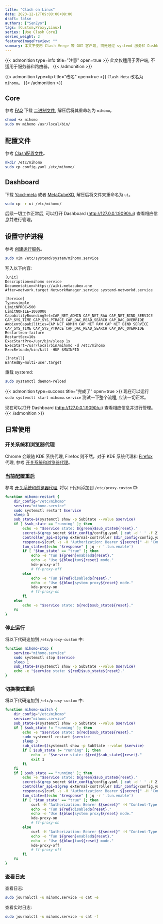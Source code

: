 ```yaml
---
title: "Clash on Linux"
date: 2023-12-17T09:00:00+08:00
draft: false
authors: ["SenZyo"]
tags: [Custom,Proxy,Linux]
series: [Use Clash Core]
series_weight: 2
featuredImagePreview: ""
summary: 本文不使用 Clash Verge 等 GUI 客户端, 而是通过 systemd 服务和 Dashboard 网页来控制 Clash Meta Core (mihomo)。
---
```


{{< admonition type=info title="注意" open=true >}}
此文仅适用于客户端, 不适用于服务器和路由器。
{{< /admonition >}}

{{< admonition type=tip title="改名" open=true >}}
`Clash Meta` 改名为 `mihomo`。
{{< /admonition >}}

## Core

参考 [FAQ](https://wiki.metacubex.one/faq/faq/) 下载 [二进制文件](https://wiki.metacubex.one/startup/), 解压后将其重命名为 `mihomo`。

```bash
chmod +x mihomo
sudo mv mihomo /usr/local/bin/
```

## 配置文件

参考 [Clash配置文件](../2023-7/#配置文件)。

```bash
mkdir /etc/mihomo
sudo cp config.yaml /etc/mihomo/
```

## Dashboard

下载 [Yacd-meta](https://ghproxy.net/https://github.com/MetaCubeX/Yacd-meta/archive/refs/heads/gh-pages.zip) 或者 [MetaCubeXD](https://ghproxy.net/https://github.com/MetaCubeX/metacubexd/archive/refs/heads/gh-pages.zip), 解压后将文件夹重命名为 `ui`。

```bash
sudo cp -r ui /etc/mihomo/
```

后续一切工作正常后, 可以打开 Dashboard (http://127.0.0.1:9090/ui) 查看相应信息并进行管理。

## 设置守护进程

参考 [创建运行服务](https://wiki.metacubex.one/startup/service/)。

```bash
sudo vim /etc/systemd/system/mihomo.service
```

写入以下内容:

```
[Unit]
Description=mihomo service
Documentation=https://wiki.metacubex.one
After=network.target NetworkManager.service systemd-networkd.service

[Service]
Type=simple
LimitNPROC=500
LimitNOFILE=1000000
CapabilityBoundingSet=CAP_NET_ADMIN CAP_NET_RAW CAP_NET_BIND_SERVICE CAP_SYS_TIME CAP_SYS_PTRACE CAP_DAC_READ_SEARCH CAP_DAC_OVERRIDE
AmbientCapabilities=CAP_NET_ADMIN CAP_NET_RAW CAP_NET_BIND_SERVICE CAP_SYS_TIME CAP_SYS_PTRACE CAP_DAC_READ_SEARCH CAP_DAC_OVERRIDE
Restart=on-failure
RestartSec=10s
ExecStartPre=/usr/bin/sleep 1s
ExecStart=/usr/local/bin/mihomo -d /etc/mihomo
ExecReload=/bin/kill -HUP $MAINPID

[Install]
WantedBy=multi-user.target
```

重载 systemd: 

```bash
sudo systemctl daemon-reload
```

{{< admonition type=success title="完成了" open=true >}}
现在可以运行 `sudo systemctl start mihomo.service` 测试一下整个流程, 应该一切正常。

现在可以打开 Dashboard (http://127.0.0.1:9090/ui) 查看相应信息并进行管理。
{{< /admonition >}}

## 日常使用

### 开关系统和浏览器代理

Chrome 会跟随 KDE 系统代理, Firefox 则不然。对于 KDE 系统代理和 [Firefox](../2024-4) 代理, 参考 [开关系统和浏览器代理](../2024-2/#开关系统和浏览器代理)。

### 当前配置重启

参考 [开关系统和浏览器代理](../2024-2/#开关系统和浏览器代理), 将以下代码添加到 `/etc/proxy-custom` 中: 

```bash
function mihomo-restart {
    dir_config="/etc/mihomo"
    service="mihomo.service"
    sudo systemctl restart $service
    sleep 3
    sub_state=$(systemctl show -p SubState --value $service)
    if [ $sub_state == "running" ]; then
        echo -e "$service state: ${green}$sub_state${reset}."
        secret=$(grep secret $dir_config/config.yaml | cut -d ' ' -f 2)
        controller_api=$(grep external-controller $dir_config/config.yaml | cut -d ' ' -f 2)
        response=$(curl -s -H "Authorization: Bearer ${secret}" -H "Content-Type: application/json" -X GET "http://${controller_api}/configs")
        tun_state=$(echo "$response" | jq -r '.tun.enable')
        if [ "$tun_state" == "true" ]; then
            echo -e "Tun ${green}enabled${reset}."
            echo -e "Use ${blue}tun${reset} mode."
            kde-proxy-off
            # ff-proxy-off
        else
            echo -e "Tun ${red}disabled${reset}."
            echo -e "Use ${blue}system proxy${reset} mode."
            kde-proxy-on
            # ff-proxy-on
        fi
    else
        echo -e "$service state: ${red}$sub_state${reset}."
    fi
}
```

### 停止运行

将以下代码追加到 `/etc/proxy-custom` 中: 

```bash
function mihomo-stop {
    service="mihomo.service"
    sudo systemctl stop $service
    sleep 1
    sub_state=$(systemctl show -p SubState --value $service)
    echo -e "$service state: ${red}$sub_state${reset}."
}
```

### 切换模式重启

将以下代码追加到 `/etc/proxy-custom` 中: 

```bash
function mihomo-switch {
    dir_config="/etc/mihomo"
    service="mihomo.service"
    sub_state=$(systemctl show -p SubState --value $service)
    if [ $sub_state != "running" ]; then
        echo -e "$service state: ${red}$sub_state${reset}."
        sudo systemctl restart $service
        sleep 3
        sub_state=$(systemctl show -p SubState --value $service)
        if [ $sub_state != "running" ]; then
            echo -e "$service state: ${red}$sub_state${reset}."
            exit 1
        fi
    fi
    if [ $sub_state == "running" ]; then
        echo -e "$service state: ${green}$sub_state${reset}."
        secret=$(grep secret $dir_config/config.yaml | cut -d ' ' -f 2)
        controller_api=$(grep external-controller $dir_config/config.yaml | cut -d ' ' -f 2)
        response=$(curl -s -H "Authorization: Bearer ${secret}" -H "Content-Type: application/json" -X GET "http://${controller_api}/configs")
        tun_state=$(echo "$response" | jq -r '.tun.enable')
        if [ "$tun_state" == "true" ]; then
            curl -H "Authorization: Bearer ${secret}" -H "Content-Type: application/json" -X PATCH -d '{"tun":{"enable":false}}' "http://${controller_api}/configs"
            echo -e "Tun ${red}disabled${reset}."
            echo -e "Use ${blue}system proxy${reset} mode."
            kde-proxy-on
            # ff-proxy-on
        else
            curl -H "Authorization: Bearer ${secret}" -H "Content-Type: application/json" -X PATCH -d '{"tun":{"enable":true}}' "http://${controller_api}/configs"
            echo -e "Tun ${green}enabled${reset}."
            echo -e "Use ${blue}tun${reset} mode."
            kde-proxy-off
            # ff-proxy-off
        fi
    fi
}
```

### 查看日志

查看日志: 

```bash
sudo journalctl -u mihomo.service -o cat -e
```

查看实时日志: 

```bash
sudo journalctl -u mihomo.service -o cat -f
```
